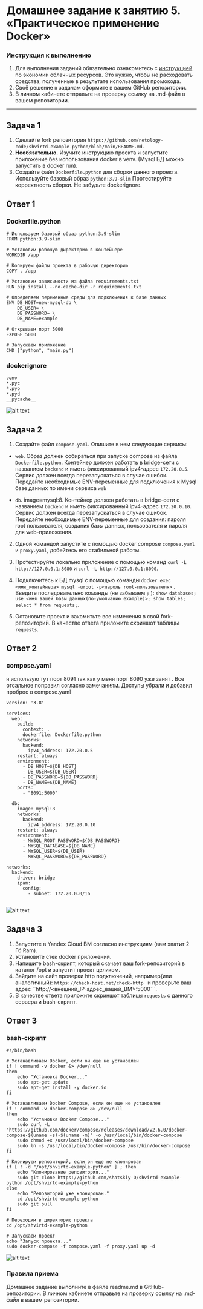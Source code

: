 # Домашнее задание к занятию 5. «Практическое применение Docker»

### Инструкция к выполнению

1. Для выполнения заданий обязательно ознакомьтесь с [инструкцией](https://github.com/netology-code/devops-materials/blob/master/cloudwork.MD) по экономии облачных ресурсов. Это нужно, чтобы не расходовать средства, полученные в результате использования промокода.
3. Своё решение к задачам оформите в вашем GitHub репозитории.
4. В личном кабинете отправьте на проверку ссылку на .md-файл в вашем репозитории.

---

## Задача 1
1. Сделайте fork репозитория ```https://github.com/netology-code/shvirtd-example-python/blob/main/README.md```.   
2. **Необязательно.** Изучите инструкцию проекта и запустите приложение без использования docker в venv. (Mysql БД можно запустить в docker run).   
3. Создайте файл ```Dockerfile.python``` для сборки данного проекта. Используйте базовый образ ```python:3.9-slim``` Протестируйте корректность сборки. Не забудьте dockerignore.    

## Ответ 1

### Dockerfile.python
```
# Используем базовый образ python:3.9-slim
FROM python:3.9-slim

# Установим рабочую директорию в контейнере
WORKDIR /app

# Копируем файлы проекта в рабочую директорию
COPY . /app

# Установим зависимости из файла requirements.txt
RUN pip install --no-cache-dir -r requirements.txt

# Определяем переменные среды для подключения к базе данных
ENV DB_HOST=new-mysql-db \
    DB_USER= \
    DB_PASSWORD= \
    DB_NAME=example

# Открываем порт 5000
EXPOSE 5000

# Запускаем приложение
CMD ["python", "main.py"]
```

### dockerignore

```
venv
*.pyc
*.pyo
*.pyd
__pycache__
```
![alt text](https://github.com/shatskiy-O/virtd-homeworks/blob/shvirtd-1/05-virt-04-docker-in-practice/img/1.png)

## Задача 2
1. Создайте файл ```compose.yaml```. Опишите в нем следующие сервисы: 

- ```web```. Образ должен собираться при запуске compose из файла ```Dockerfile.python```. Контейнер должен работать в bridge-сети с названием ```backend``` и иметь фиксированный ipv4-адрес ```172.20.0.5```. Сервис должен всегда перезапускаться в случае ошибок.
Передайте необходимые ENV-переменные для подключения к Mysql базе данных по имени сервиса ```web```

- ```db```. image=mysql:8. Контейнер должен работать в bridge-сети с названием ```backend``` и иметь фиксированный ipv4-адрес ```172.20.0.10```. Сервис должен всегда перезапускаться в случае ошибок. Передайте необходимые ENV-переменные для создания: пароля root пользователя, создания базы данных, пользователя и пароля для web-приложения.

2. Одной командой запустите c помощью docker compose ```compose.yaml``` и ```proxy.yaml```, добейтесь его стабильной работы.

3. Протестируйте локально приложение с помощью команд ```curl -L http://127.0.0.1:8080``` и ```curl -L http://127.0.0.1:8090```.

4. Подключитесь к БД mysql с помощью команды ```docker exec <имя_контейнера> mysql -uroot -p<пароль root-пользователя>``` . Введите последовательно команды (не забываем ```;``` ): ```show databases; use <имя вашей базы данных(по-умолчанию example)>; show tables; select * from requests;```.

5. Остановите проект и закомитьте все изменения в свой fork-репозиторий. В качестве ответа приложите скриншот таблицы ```requests```.

## Ответ 2

### compose.yaml
я использую тут порт 8091 так как у меня порт 8090 уже занят . Все отсальное поправил согласно замечаниям. Доступы убрали и добавил проброc в compose.yaml
 
```
version: '3.8'

services:
  web:
    build:
      context: .
      dockerfile: Dockerfile.python
    networks:
      backend:
        ipv4_address: 172.20.0.5
    restart: always
    environment:
      - DB_HOST=${DB_HOST}
      - DB_USER=${DB_USER}
      - DB_PASSWORD=${DB_PASSWORD}
      - DB_NAME=${DB_NAME}
    ports:
      - "8091:5000"

  db:
    image: mysql:8
    networks:
      backend:
        ipv4_address: 172.20.0.10
    restart: always
    environment:
      - MYSQL_ROOT_PASSWORD=${DB_PASSWORD}
      - MYSQL_DATABASE=${DB_NAME}
      - MYSQL_USER=${DB_USER}
      - MYSQL_PASSWORD=${DB_PASSWORD}

networks:
  backend:
    driver: bridge
    ipam:
      config:
        - subnet: 172.20.0.0/16


```
![alt text](https://github.com/shatskiy-O/virtd-homeworks/blob/shvirtd-1/05-virt-04-docker-in-practice/img/2.png)

## Задача 3
1. Запустите в Yandex Cloud ВМ согласно инструкциям (вам хватит 2 Гб Ram).
2. Установите стек docker приложений.
3. Напишите bash-скрипт, который скачает ваш fork-репозиторий в каталог /opt и запустит проект целиком.
4. Зайдите на сайт проверки http подключений, например(или аналогичный): ```https://check-host.net/check-http
``` и проверьте ваш адрес ``http://<внешний_IP-адрес_вашей_ВМ>:5000```.
1. В качестве ответа приложите скриншот таблицы ```requests``` с данного сервера и bash-скрипт.

## Ответ 3

### bash-скрипт

```
#!/bin/bash

# Устанавливаем Docker, если он еще не установлен
if ! command -v docker &> /dev/null
then
    echo "Установка Docker..."
    sudo apt-get update
    sudo apt-get install -y docker.io
fi

# Устанавливаем Docker Compose, если он еще не установлен
if ! command -v docker-compose &> /dev/null
then
    echo "Установка Docker Compose..."
    sudo curl -L "https://github.com/docker/compose/releases/download/v2.6.0/docker-compose-$(uname -s)-$(uname -m)" -o /usr/local/bin/docker-compose
    sudo chmod +x /usr/local/bin/docker-compose
    sudo ln -s /usr/local/bin/docker-compose /usr/bin/docker-compose
fi

# Клонируем репозиторий, если он еще не клонирован
if [ ! -d "/opt/shvirtd-example-python" ] ; then
    echo "Клонирование репозитория..."
    sudo git clone https://github.com/shatskiy-O/shvirtd-example-python /opt/shvirtd-example-python
else
    echo "Репозиторий уже клонирован."
    cd /opt/shvirtd-example-python
    sudo git pull
fi

# Переходим в директорию проекта
cd /opt/shvirtd-example-python

# Запускаем проект
echo "Запуск проекта..."
sudo docker-compose -f compose.yaml -f proxy.yaml up -d
```

![alt text](https://github.com/shatskiy-O/virtd-homeworks/blob/shvirtd-1/05-virt-04-docker-in-practice/img/4.png)


### Правила приема

Домашнее задание выполните в файле readme.md в GitHub-репозитории. В личном кабинете отправьте на проверку ссылку на .md-файл в вашем репозитории.
